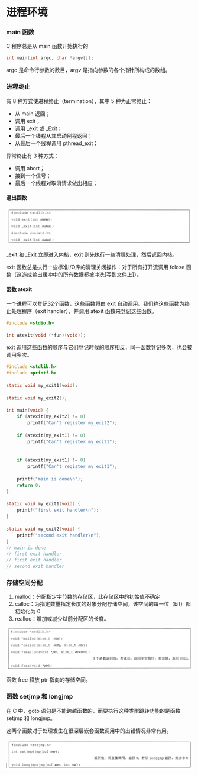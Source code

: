# 进程环境

### main 函数

C 程序总是从 main 函数开始执行的

```C
int main(int argc, char *argv[]);
```

argc 是命令行参数的数目，argv 是指向参数的各个指针所构成的数组。

### 进程终止

有 8 种方式使进程终止（termination），其中 5 种为正常终止：

* 从 main 返回；
* 调用 exit；
* 调用 _exit 或 _Exit；
* 最后一个线程从其启动例程返回；
* 从最后一个线程调用 pthread_exit；

异常终止有 3 种方式：

* 调用 abort；
* 接到一个信号；
* 最后一个线程对取消请求做出相应；

#### 退出函数

![Snipaste_2022-03-15_17-42-45](media/16473363005653/Snipaste_2022-03-15_17-42-45.png)

_exit 和 _Exit 立即进入内核，exit 则先执行一些清理处理，然后返回内核。

exit 函数总是执行一些标准I/O库的清理关闭操作：对于所有打开流调用 fclose 函数（这造成输出缓冲中的所有数据都被冲洗[写到文件上]）。

#### 函数 atexit

一个进程可以登记32个函数，这些函数将由 exit 自动调用。我们称这些函数为终止处理程序（exit handler），并调用 atexit 函数来登记这些函数。

```C
#include <stdio.h>

int atexit(void (*fun)(void));
```

exit 调用这些函数的顺序与它们登记时候的顺序相反，同一函数登记多次，也会被调用多次。

```C
#include <stdlib.h>
#include <printf.h>

static void my_exit1(void);

static void my_exit2();

int main(void) {
    if (atexit(my_exit2) != 0)
        printf("Can't register my_exit2");

    if (atexit(my_exit1) != 0)
        printf("Can't register my_exit1");


    if (atexit(my_exit1) != 0)
        printf("Can't register my_exit1");

    printf("main is done\n");
    return 0;
}

static void my_exit1(void) {
    printf("first exit handler\n");
}

static void my_exit2(void) {
    printf("second exit handler\n");
}
// main is done
// first exit handler
// first exit handler
// second exit handler
```

### 存储空间分配

1. malloc：分配指定字节数的存储区，此存储区中的初始值不确定
2. calloc：为指定数量指定长度的对象分配存储空间，该空间的每一位（bit）都初始化为 0
3. realloc：增加或减少以前分配区的长度。

![Snipaste_2022-03-15_18-57-45](media/16473363005653/Snipaste_2022-03-15_18-57-45.png)

函数 free 释放 ptr 指向的存储空间。

### 函数 setjmp 和 longjmp

在 C 中，goto 语句是不能跨越函数的，而要执行这种类型跳转功能的是函数 setjmp 和 longjmp。

这两个函数对于处理发生在很深层嵌套函数调用中的出错情况非常有用。

![Snipaste_2022-03-15_19-18-46](media/16473363005653/Snipaste_2022-03-15_19-18-46.png)

